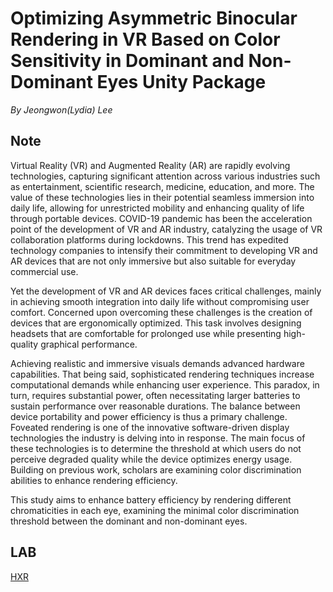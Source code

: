 # Optimizing Asymmetric Binocular Rendering in VR Based on Color Sensitivity in Dominant and Non-Dominant Eyes Unity Package

*By Jeongwon(Lydia) Lee*

## Note

Virtual Reality (VR) and Augmented Reality (AR) are rapidly evolving technologies, capturing significant attention across various industries such as entertainment, scientific research, medicine, education, and more. The value of these technologies lies in their potential seamless immersion into daily life, allowing for unrestricted mobility and enhancing quality of life through portable devices. COVID-19 pandemic has been the acceleration point of the development of VR and AR industry, catalyzing the usage of VR collaboration platforms during lockdowns. This trend has expedited technology companies to intensify their commitment to developing VR and AR devices that are not only immersive but also suitable for everyday commercial use. 

Yet the development of VR and AR devices faces critical challenges, mainly in achieving smooth integration into daily life without compromising user comfort. Concerned upon overcoming these challenges is the creation of devices that are ergonomically optimized. This task involves designing headsets that are comfortable for prolonged use while presenting high-quality graphical performance. 

Achieving realistic and immersive visuals demands advanced hardware capabilities. That being said, sophisticated rendering techniques increase computational demands while enhancing user experience. This paradox, in turn, requires substantial power, often necessitating larger batteries to sustain performance over reasonable durations. The balance between device portability and power efficiency is thus a primary challenge. Foveated rendering is one of the innovative software-driven display technologies the industry is delving into in response. The main focus of these technologies is to determine the threshold at which users do not perceive degraded quality while the device optimizes energy usage. Building on previous work, scholars are examining color discrimination abilities to enhance rendering efficiency.

This study aims to enhance battery efficiency by rendering different chromaticities in each eye, examining the minimal color discrimination threshold between the dominant and non-dominant eyes.

## LAB
[HXR](https://hxr.khu.ac.kr/home)
